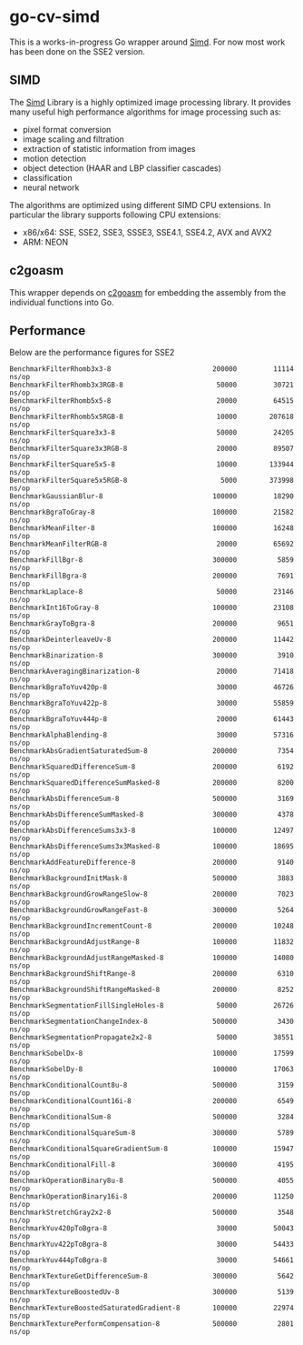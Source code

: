 # go-cv-simd

This is a works-in-progress Go wrapper around [Simd](https://github.com/ermig1979/Simd). For now most work has been done on the SSE2 version.

## SIMD
The [Simd](https://github.com/ermig1979/Simd) Library is a highly optimized image processing library. It provides many useful high performance algorithms for image processing such as:
- pixel format conversion
- image scaling and filtration
- extraction of statistic information from images
- motion detection
- object detection (HAAR and LBP classifier cascades)
- classification
- neural network

The algorithms are optimized using different SIMD CPU extensions. In particular the library supports following CPU extensions:
- x86/x64: SSE, SSE2, SSE3, SSSE3, SSE4.1, SSE4.2, AVX and AVX2
- ARM: NEON

## c2goasm

This wrapper depends on [c2goasm](https://github.com/minio/c2goasm) for embedding the assembly from the individual functions into Go. 

## Performance

Below are the performance figures for SSE2

```
BenchmarkFilterRhomb3x3-8                    	  200000	     11114 ns/op
BenchmarkFilterRhomb3x3RGB-8                 	   50000	     30721 ns/op
BenchmarkFilterRhomb5x5-8                    	   20000	     64515 ns/op
BenchmarkFilterRhomb5x5RGB-8                 	   10000	    207618 ns/op
BenchmarkFilterSquare3x3-8                   	   50000	     24205 ns/op
BenchmarkFilterSquare3x3RGB-8                	   20000	     89507 ns/op
BenchmarkFilterSquare5x5-8                   	   10000	    133944 ns/op
BenchmarkFilterSquare5x5RGB-8                	    5000	    373998 ns/op
BenchmarkGaussianBlur-8                      	  100000	     18290 ns/op
BenchmarkBgraToGray-8                        	  100000	     21582 ns/op
BenchmarkMeanFilter-8                        	  100000	     16248 ns/op
BenchmarkMeanFilterRGB-8                     	   20000	     65692 ns/op
BenchmarkFillBgr-8                           	  300000	      5859 ns/op
BenchmarkFillBgra-8                          	  200000	      7691 ns/op
BenchmarkLaplace-8                           	   50000	     23146 ns/op
BenchmarkInt16ToGray-8                       	  100000	     23108 ns/op
BenchmarkGrayToBgra-8                        	  200000	      9651 ns/op
BenchmarkDeinterleaveUv-8                    	  200000	     11442 ns/op
BenchmarkBinarization-8                      	  300000	      3910 ns/op
BenchmarkAveragingBinarization-8             	   20000	     71418 ns/op
BenchmarkBgraToYuv420p-8                     	   30000	     46726 ns/op
BenchmarkBgraToYuv422p-8                     	   30000	     55859 ns/op
BenchmarkBgraToYuv444p-8                     	   20000	     61443 ns/op
BenchmarkAlphaBlending-8                     	   30000	     57316 ns/op
BenchmarkAbsGradientSaturatedSum-8           	  200000	      7354 ns/op
BenchmarkSquaredDifferenceSum-8              	  200000	      6192 ns/op
BenchmarkSquaredDifferenceSumMasked-8        	  200000	      8200 ns/op
BenchmarkAbsDifferenceSum-8                  	  500000	      3169 ns/op
BenchmarkAbsDifferenceSumMasked-8            	  300000	      4378 ns/op
BenchmarkAbsDifferenceSums3x3-8              	  100000	     12497 ns/op
BenchmarkAbsDifferenceSums3x3Masked-8        	  100000	     18695 ns/op
BenchmarkAddFeatureDifference-8              	  200000	      9140 ns/op
BenchmarkBackgroundInitMask-8                	  500000	      3883 ns/op
BenchmarkBackgroundGrowRangeSlow-8           	  200000	      7023 ns/op
BenchmarkBackgroundGrowRangeFast-8           	  300000	      5264 ns/op
BenchmarkBackgroundIncrementCount-8          	  200000	     10248 ns/op
BenchmarkBackgroundAdjustRange-8             	  100000	     11832 ns/op
BenchmarkBackgroundAdjustRangeMasked-8       	  100000	     14080 ns/op
BenchmarkBackgroundShiftRange-8              	  200000	      6310 ns/op
BenchmarkBackgroundShiftRangeMasked-8        	  200000	      8252 ns/op
BenchmarkSegmentationFillSingleHoles-8       	   50000	     26726 ns/op
BenchmarkSegmentationChangeIndex-8           	  500000	      3430 ns/op
BenchmarkSegmentationPropagate2x2-8          	   50000	     38551 ns/op
BenchmarkSobelDx-8                           	  100000	     17599 ns/op
BenchmarkSobelDy-8                           	  100000	     17063 ns/op
BenchmarkConditionalCount8u-8                	  500000	      3159 ns/op
BenchmarkConditionalCount16i-8               	  200000	      6549 ns/op
BenchmarkConditionalSum-8                    	  500000	      3284 ns/op
BenchmarkConditionalSquareSum-8              	  300000	      5789 ns/op
BenchmarkConditionalSquareGradientSum-8      	  100000	     15947 ns/op
BenchmarkConditionalFill-8                   	  300000	      4195 ns/op
BenchmarkOperationBinary8u-8                 	  500000	      4055 ns/op
BenchmarkOperationBinary16i-8                	  200000	     11250 ns/op
BenchmarkStretchGray2x2-8                    	  500000	      3548 ns/op
BenchmarkYuv420pToBgra-8                     	   30000	     50043 ns/op
BenchmarkYuv422pToBgra-8                     	   30000	     54433 ns/op
BenchmarkYuv444pToBgra-8                     	   30000	     54661 ns/op
BenchmarkTextureGetDifferenceSum-8           	  300000	      5642 ns/op
BenchmarkTextureBoostedUv-8                  	  300000	      5139 ns/op
BenchmarkTextureBoostedSaturatedGradient-8   	  100000	     22974 ns/op
BenchmarkTexturePerformCompensation-8        	  500000	      2801 ns/op
```
